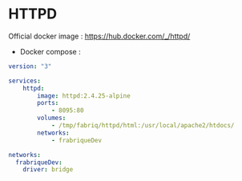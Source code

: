 HTTPD
============

Official docker image : https://hub.docker.com/_/httpd/


* Docker compose :

```yml
version: "3"

services:
    httpd:
        image: httpd:2.4.25-alpine
        ports:
            - 8095:80
        volumes:
            - /tmp/fabriq/httpd/html:/usr/local/apache2/htdocs/ 
        networks:
            - frabriqueDev  

networks:
  frabriqueDev:
    driver: bridge
```

